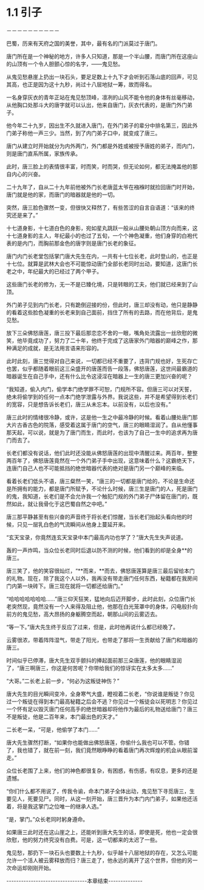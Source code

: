 # 1.1 引子
－－－－－－－－－－

  巴蜀，历来有天府之国的美誉，其中，最有名的门派莫过于唐门。

  唐门所在是一个神秘的地方，许多人只知道，那是一个半山腰，而唐门所在这座山的山顶有一个令人胆颤心惊的名字，——鬼见愁。

  从鬼见愁悬崖上扔出一块石头，要足足数上十九下才会听到石落山底的回声，可见其高，也正是因为这十九秒，尚过十八层地狱一筹，故而得名。

  一名身穿灰衣的青年正站在鬼见愁顶峰，凛冽的山风不能令他的身体有丝毫移动，从他胸口处那斗大的唐字就可以认出，他来自唐门，灰衣代表的，是唐门外门弟子。

  他今年二十九岁，因出生不久就进入唐门，在外门弟子的辈分中排名第三，因此外门弟子称他一声三少。当然，到了内门弟子口中，就变成了唐三。

  唐门从建立时开始就分为内外两门，外门都是外姓或被授予唐姓的弟子，而内门，则是唐门直系所属，家族传承。

  此时，唐三脸上的表情很丰富，时而笑，时而哭，但无论如何，都无法掩盖他的那自内心的兴奋。

  二十九年了，自从二十九年前他被外门长老唐蓝太爷在襁褓时就捡回唐门时开始，唐门就是他的家，而唐门的暗器就是他的一切。

  突然，唐三脸色骤然一变，但很快又释然了，有些苦涩的自言自语道：“该来的终究还是来了。”

  十七道身影，十七道白色的身影，宛如星丸跳跃一般从山腰处朝山顶方向而来，这十七道身影的主人，年纪最小的也过了五旬，一个个神色凝重，他们身穿的白袍代表的是内门，而胸前那金色的唐字则是唐门长老的象征。

  唐门内门长老堂包括掌门唐大先生在内，一共有十七位长老，此时登山的，也正是十七位。就算是武林大会也不可能惊动唐门全部长老同时出动，要知道，这唐门长老之中，年纪最大的已经过了两个甲子。

  这些唐门长老的修为，无一不是已臻化境，只是转眼的工夫，他们就已经来到了山顶。

  外门弟子见到内门长老，只有跪倒迎接的份，但此时，唐三却没有动，他只是静静的看着这些脸色凝重的长老来到自己面前，挡住了所有的去路，而在他背后，是鬼见愁。

  放下三朵佛怒唐莲，唐三投下最后那恋恋不舍的一眼，嘴角处流露出一丝欣慰的微笑，他毕竟成功了，努力了二十年，他终于完成了这唐家外门暗器的巅峰之作，那种满足的成就，是无法用言语来形容的。

  此时此刻，唐三觉得对自己来说，一切都已经不重要了，违背门规也好，生死存亡也罢，似乎都随着眼前这三朵盛开的唐莲而告一段落，佛怒唐莲，这世间最霸道的暗器诞生在自己手中，还有什么比令这浸淫在暗器上一生的唐三更加兴奋的呢？

  “我知道，偷入内门，偷学本门绝学罪不可恕，门规所不容。但唐三可以对天誓，绝未将偷学到的任何一点本门绝学泄露与外界。我说这些，并不是希望得到长老们的宽容，只是想告诉长老们，唐三从未忘本。以前没有，以后也没有。”

  唐三此时的情绪很冷静，或许，这是他一生之中最冷静的时候。看着山腰处唐门那大片古香古色的院落，感受着这属于唐门的空气，唐三的眼睛湿润了。自从他懂事那天起，可以说，就是为了唐门而生，而此时，也该为了自己一生中的追求再为唐门而去了。

  长老们都没有说话，他们此时还没能从佛怒唐莲的出现中清醒过来。两百年，整整两百年了，佛怒唐莲竟然在一个外门弟子手中出现，这意味着什么？这霸绝天下，连唐门自己人也不可能抵挡的绝世暗器代表的绝对是唐门另一个巅峰的来临。

  看着长老们低头不语，唐三粲然一笑，“唐三的一切都是唐门给的，不论是生命还是所拥有的能力，都是唐门所赋予，不论什么时候，唐三生是唐门的人，死是唐门的鬼，我知道，长老们是不会允许我一个触犯门规的外门弟子尸体留在唐门的，既然如此，就让我骨化于这巴蜀自然之中吧。”

  唐三那平静甚至有些兴奋的声音终于将长老们惊醒，当长老们抬起头看向他的时候，只见一层乳白色的气流瞬间从他身上蔓延开来。

  “玄天宝录，你竟然连玄天宝录中本门最高内功也学了？”唐大先生失声说道。

  轰的一声炸鸣，当众位长老同时后退以防不测的时候，他们看到的却是全身**的唐三。

  唐三笑了，他的笑容很灿烂，“**而来，**而去，佛怒唐莲算是唐三最后留给本门的礼物。现在，除了我这个人以外，我再没有带走唐门任何东西，秘籍都在我房间门内第一块砖下。唐三现在就将一切都还给唐门。”

  “哈哈哈哈哈哈哈……”唐三仰天狂笑，猛地向后迈开脚步，此时此刻，众位唐门长老突然现，竟然没有一个人来得及阻止他，他那在白光笼罩中的身体，闪电般扑向前方的鬼见愁，高大昂扬的身躯腾空而起，朝那山间的云雾迈去。

  “等一下。”唐大先生终于反应了过来，但是，此时他再说什么都已经晚了。

  云雾很浓，带着阵阵湿气，带走了阳光，也带走了那将一生贡献给了唐门和暗器的唐三。

  时间似乎已停滞，唐大先生双手颤抖的捧起面前那三朵唐莲，他的眼睛湿润了，“唐三啊唐三，你这是何苦呢？你带给我们的惊讶实在太多太多……”

  “大哥。”二长老上前一步，“何必为这叛徒神伤？”

  唐大先生的目光瞬间变冷，全身寒气大盛，瞪视着二长老，“你说谁是叛徒？你见过一个叛徒在得到本门最高秘籍之后会不逃？你见过一个叛徒会以死明志？你见过一个怀有足以毁灭唐门任何高手的绝世暗器却将他作为最后的礼物送给唐门？唐三不是叛徒，他是二百年来，本门最出色的天才。”

  二长老一呆，“可是，他偷学了本门……”

  唐大先生骤然打断，“如果你也能做出佛怒唐莲，你偷什么我也可以不管。你错了，我也错了，就在前一刻，我们竟然眼睁睁的看着唐门再次辉煌的机会从眼前溜走。”

  众位长老围了上来，他们的神色都很复杂，有困惑，有伤感，有叹息，更多的还是遗憾。

  “你们什么都不用说了，传我令谕，命本门弟子全体出动，鬼见愁下寻觅唐三，生要见人，死要见尸。同时，从这一刻开始，唐三晋升为本门内门弟子，如果他还活着，将是我这掌门之位唯一的继承人选。”

  “是，掌门。”众长老同时躬身遵命。

  如果唐三此时还在这山崖之上，还能听到唐大先生的话，即使是死，他也一定会很欣慰，他的努力终究没有白费。可是，这一切都来的太迟了一些。

  鬼见愁，那扔下一块石头也要数上十九秒，似乎越十八层地狱的存在，又怎么可能允许一个活人被云雾释放而归？唐三走了，他永远的离开了这个世界，但他的另一次命运却刚刚开始。

---------------------------------本章结束--------------

